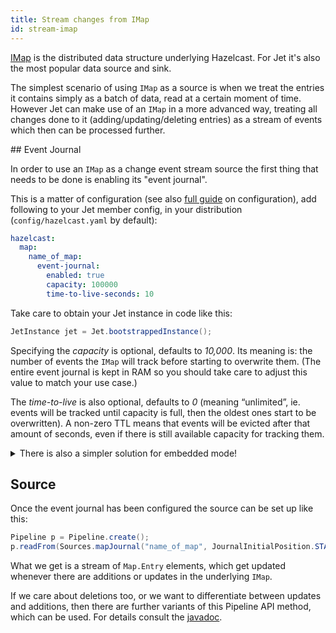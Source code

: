 ```yaml
---
title: Stream changes from IMap
id: stream-imap
---
```


[IMap](https://docs.hazelcast.org/docs/latest-dev/javadoc/com/hazelcast/map/IMap.html)
is the distributed data structure underlying Hazelcast. For Jet it's
also the most popular data source and sink.

The simplest scenario of using `IMap` as a source is when we treat the
entries it contains simply as a batch of data, read at a certain moment
of time. However Jet can make use of an `IMap` in a more advanced way,
treating all changes done to it (adding/updating/deleting entries) as
a stream of events which then can be processed further.

## Event Journal

In order to use an `IMap` as a change event stream source the first
thing that needs to be done is enabling its "event journal".

This is a matter of configuration (see also
[full guide](https://jet-start.sh/docs/operations/configuration) on
configuration), add following to your Jet member config, in your
 distribution
(`config/hazelcast.yaml` by default):

```yaml
hazelcast:
  map:
    name_of_map:
      event-journal:
        enabled: true
        capacity: 100000
        time-to-live-seconds: 10
```

Take care to obtain your Jet instance in code like this:

```java
JetInstance jet = Jet.bootstrappedInstance();
```

Specifying the _capacity_ is optional, defaults to _10,000_. Its
meaning is: the number of events the `IMap` will track before starting
to overwrite them. (The entire event journal is kept in RAM so you
should take care to adjust this value to match your use case.)

The _time-to-live_ is also optional, defaults to _0_ (meaning
“unlimited”, ie. events will be tracked until capacity is full, then
the oldest ones start to be overwritten). A non-zero TTL means that
events will be evicted after that amount of seconds, even if there is
still available capacity for tracking them.

<details>
  <summary>There is also a simpler solution for embedded mode!</summary>

  When using Jet in the embedded mode the same effect can be achieved
  more simply, via programmatic configuration:

  ```java
  JetConfig cfg = new JetConfig();
  cfg.getHazelcastConfig()
     .getMapEventJournalConfig("name_of_map")
     .setEnabled(true)
     .setCapacity(1000)         // how many events to keep before evicting
     .setTimeToLiveSeconds(10); // evict events older than this
  JetInstance jet = Jet.newJetInstance(cfg);
  ```

</details>

## Source

Once the event journal has been configured the source can be set up like
this:

```java
Pipeline p = Pipeline.create();
p.readFrom(Sources.mapJournal("name_of_map", JournalInitialPosition.START_FROM_OLDEST));
```

What we get is a stream of `Map.Entry` elements, which get updated
whenever there are additions or updates in the underlying `IMap`.

If we care about deletions too, or we want to differentiate between
updates and additions, then there are further variants of this
Pipeline API method, which can be used. For details consult the
[javadoc](https://docs.hazelcast.org/docs/jet/latest-dev/javadoc/com/hazelcast/jet/pipeline/Sources.html#mapJournal-java.lang.String-com.hazelcast.jet.pipeline.JournalInitialPosition-com.hazelcast.function.FunctionEx-com.hazelcast.function.PredicateEx-).

